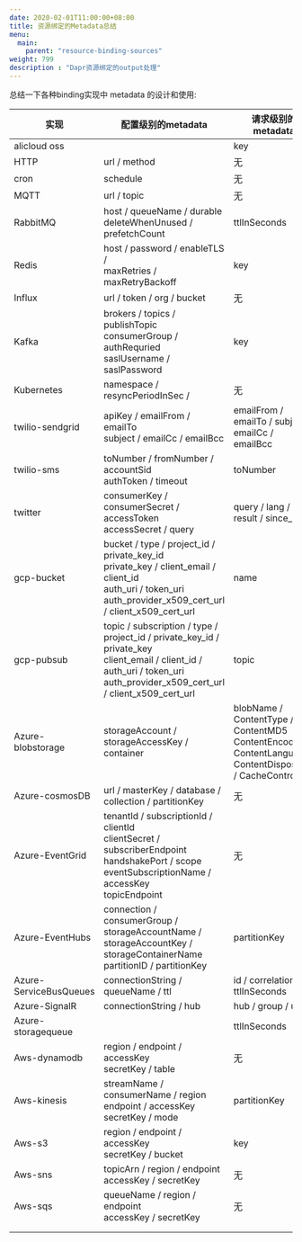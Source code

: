 ```yaml
---
date: 2020-02-01T11:00:00+08:00
title: 资源绑定的Metadata总结
menu:
  main:
    parent: "resource-binding-sources"
weight: 799
description : "Dapr资源绑定的output处理"
---
```


总结一下各种binding实现中 metadata 的设计和使用: 

| 实现                   | 配置级别的metadata                                           | 请求级别的metadata                                           |
| ---------------------- | ------------------------------------------------------------ | ------------------------------------------------------------ |
| alicloud oss           |                                                              | key                                                          |
| HTTP                   | url / method                                                 | 无                                                           |
| cron                   | schedule                                                     | 无                                                           |
| MQTT                   | url / topic                                                  | 无                                                           |
| RabbitMQ               | host / queueName / durable <br />deleteWhenUnused / prefetchCount | ttlInSeconds                                                 |
| Redis                  | host / password / enableTLS / <br />maxRetries / maxRetryBackoff | key                                                          |
| Influx                 | url / token / org / bucket                                   | 无                                                           |
| Kafka                  | brokers / topics / publishTopic<br />consumerGroup / authRequried<br />saslUsername / saslPassword | key                                                          |
| Kubernetes             | namespace / resyncPeriodInSec /                              | 无                                                           |
| twilio-sendgrid        | apiKey / emailFrom / emailTo<br />subject / emailCc / emailBcc | emailFrom / emailTo / subject<br />emailCc / emailBcc        |
| twilio-sms             | toNumber / fromNumber / accountSid<br />authToken / timeout  | toNumber                                                     |
| twitter                | consumerKey / consumerSecret / accessToken<br />accessSecret / query | query / lang / result / since_id                             |
| gcp-bucket             | bucket / type / project_id / private_key_id<br />private_key / client_email / client_id<br />auth_uri / token_uri <br />auth_provider_x509_cert_url / client_x509_cert_url | name                                                         |
| gcp-pubsub             | topic / subscription / type / <br /> project_id / private_key_id / private_key<br />client_email / client_id / auth_uri / token_uri<br />auth_provider_x509_cert_url / client_x509_cert_url | topic                                                        |
| Azure-blobstorage      | storageAccount / storageAccessKey / container                | blobName / ContentType / ContentMD5<br />ContentEncoding / ContentLanguage<br />ContentDisposition / CacheControl |
| Azure-cosmosDB         | url / masterKey / database / <br />collection / partitionKey | 无                                                           |
| Azure-EventGrid        | tenantId / subscriptionId / clientId<br />clientSecret / subscriberEndpoint<br />handshakePort / scope<br />eventSubscriptionName / accessKey<br />topicEndpoint | 无                                                           |
| Azure-EventHubs        | connection /  consumerGroup / storageAccountName / <br />storageAccountKey / storageContainerName <br /> partitionID / partitionKey | partitionKey                                                 |
| Azure-ServiceBusQueues | connectionString / queueName / ttl                           | id / correlationID / ttlInSeconds                            |
| Azure-SignalR          | connectionString / hub                                       | hub / group / user                                           |
| Azure-storagequeue     |                                                              | ttlInSeconds                                                 |
| Aws-dynamodb           | region / endpoint / accessKey<br />secretKey / table         | 无                                                           |
| Aws-kinesis            | streamName / consumerName / region <br />endpoint / accessKey <br />secretKey / mode | partitionKey                                                 |
| Aws-s3                 | region / endpoint / accessKey<br />secretKey / bucket        | key                                                          |
| Aws-sns                | topicArn / region / endpoint<br />accessKey / secretKey      | 无                                                           |
| Aws-sqs                | queueName / region / endpoint<br />accessKey / secretKey     | 无                                                           |
|                        |                                                              |                                                              |
|                        |                                                              |                                                              |















